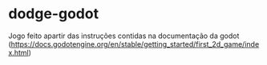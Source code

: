 # dodge-godot
Jogo feito apartir das instruções contidas na documentação da godot (https://docs.godotengine.org/en/stable/getting_started/first_2d_game/index.html)       
